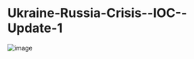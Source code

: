 # Ukraine-Russia-Crisis--IOC--Update-1



![image](https://user-images.githubusercontent.com/96286343/157257232-05505f46-4872-47d9-b16f-aca3f35c655b.png)

